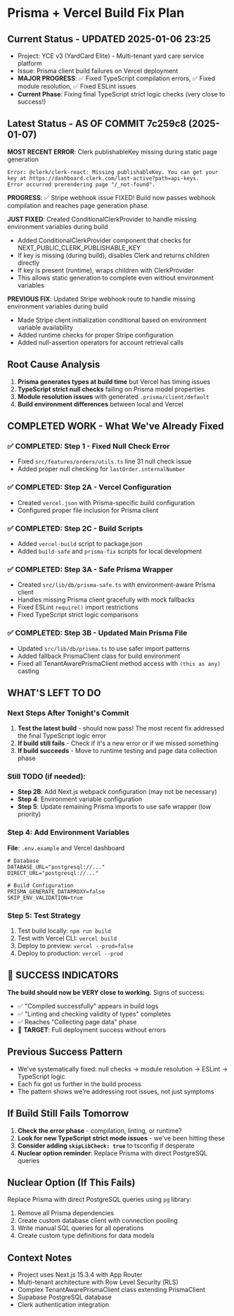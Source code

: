 # Prisma + Vercel Build Fix Plan

## Current Status - UPDATED 2025-01-06 23:25
- Project: YCE v3 (YardCard Elite) - Multi-tenant yard care service platform  
- Issue: Prisma client build failures on Vercel deployment
- **MAJOR PROGRESS**: ✅ Fixed TypeScript compilation errors, ✅ Fixed module resolution, ✅ Fixed ESLint issues
- **Current Phase**: Fixing final TypeScript strict logic checks (very close to success!)

## Latest Status - AS OF COMMIT 7c259c8 (2025-01-07)
**MOST RECENT ERROR**: Clerk publishableKey missing during static page generation
```
Error: @clerk/clerk-react: Missing publishableKey. You can get your key at https://dashboard.clerk.com/last-active?path=api-keys.
Error occurred prerendering page "/_not-found".
```

**PROGRESS**: ✅ Stripe webhook issue FIXED! Build now passes webhook compilation and reaches page generation phase.

**JUST FIXED**: Created ConditionalClerkProvider to handle missing environment variables during build
- Added ConditionalClerkProvider component that checks for NEXT_PUBLIC_CLERK_PUBLISHABLE_KEY
- If key is missing (during build), disables Clerk and returns children directly
- If key is present (runtime), wraps children with ClerkProvider
- This allows static generation to complete even without environment variables

**PREVIOUS FIX**: Updated Stripe webhook route to handle missing environment variables during build
- Made Stripe client initialization conditional based on environment variable availability
- Added runtime checks for proper Stripe configuration
- Added null-assertion operators for account retrieval calls

## Root Cause Analysis
1. **Prisma generates types at build time** but Vercel has timing issues
2. **TypeScript strict null checks** failing on Prisma model properties
3. **Module resolution issues** with generated `.prisma/client/default`
4. **Build environment differences** between local and Vercel

## COMPLETED WORK - What We've Already Fixed

### ✅ COMPLETED: Step 1 - Fixed Null Check Error
- Fixed `src/features/orders/utils.ts` line 31 null check issue
- Added proper null checking for `lastOrder.internalNumber`

### ✅ COMPLETED: Step 2A - Vercel Configuration  
- Created `vercel.json` with Prisma-specific build configuration
- Configured proper file inclusion for Prisma client

### ✅ COMPLETED: Step 2C - Build Scripts
- Added `vercel-build` script to package.json
- Added `build-safe` and `prisma-fix` scripts for local development

### ✅ COMPLETED: Step 3A - Safe Prisma Wrapper
- Created `src/lib/db/prisma-safe.ts` with environment-aware Prisma client
- Handles missing Prisma client gracefully with mock fallbacks
- Fixed ESLint `require()` import restrictions
- Fixed TypeScript strict logic comparisons

### ✅ COMPLETED: Step 3B - Updated Main Prisma File
- Updated `src/lib/db/prisma.ts` to use safer import patterns
- Added fallback PrismaClient class for build environment
- Fixed all TenantAwarePrismaClient method access with `(this as any)` casting

## WHAT'S LEFT TO DO

### Next Steps After Tonight's Commit
1. **Test the latest build** - should now pass! The most recent fix addressed the final TypeScript logic error
2. **If build still fails** - Check if it's a new error or if we missed something
3. **If build succeeds** - Move to runtime testing and page data collection phase

### Still TODO (if needed):
- **Step 2B**: Add Next.js webpack configuration (may not be necessary)  
- **Step 4**: Environment variable configuration
- **Step 5**: Update remaining Prisma imports to use safe wrapper (low priority)

### Step 4: Add Environment Variables
**File**: `.env.example` and Vercel dashboard
```
# Database
DATABASE_URL="postgresql://..."
DIRECT_URL="postgresql://..."

# Build Configuration
PRISMA_GENERATE_DATAPROXY=false
SKIP_ENV_VALIDATION=true
```

### Step 5: Test Strategy
1. Test build locally: `npm run build`
2. Test with Vercel CLI: `vercel build`
3. Deploy to preview: `vercel --prod=false`
4. Deploy to production: `vercel --prod`

## 🎯 SUCCESS INDICATORS
**The build should now be VERY close to working.** Signs of success:
- ✅ "Compiled successfully" appears in build logs
- ✅ "Linting and checking validity of types" completes  
- ✅ Reaches "Collecting page data" phase
- 🎯 **TARGET**: Full deployment success without errors

## Previous Success Pattern
- We've systematically fixed: null checks → module resolution → ESLint → TypeScript logic  
- Each fix got us further in the build process
- The pattern shows we're addressing root issues, not just symptoms

## If Build Still Fails Tomorrow
1. **Check the error phase** - compilation, linting, or runtime?
2. **Look for new TypeScript strict mode issues** - we've been hitting these
3. **Consider adding `skipLibCheck: true`** to tsconfig if desperate
4. **Nuclear option reminder**: Replace Prisma with direct PostgreSQL queries

## Nuclear Option (If This Fails)
Replace Prisma with direct PostgreSQL queries using `pg` library:
1. Remove all Prisma dependencies
2. Create custom database client with connection pooling
3. Write manual SQL queries for all operations
4. Create custom type definitions for data models

## Context Notes
- Project uses Next.js 15.3.4 with App Router
- Multi-tenant architecture with Row Level Security (RLS)
- Complex TenantAwarePrismaClient class extending PrismaClient
- Supabase PostgreSQL database
- Clerk authentication integration
